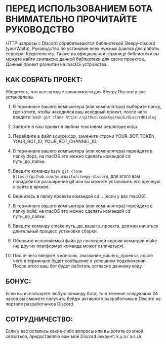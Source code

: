 # ПЕРЕД ИСПОЛЬЗОВАНИЕМ БОТА ВНИМАТЕЛЬНО ПРОЧИТАЙТЕ РУКОВОДСТВО

HTTP-запросы с Discord обрабатываются библиотекой Sleepy-discord (yourWaifu). Руководство по установке всех нужных файлов для работы сервера: Requirements. Также на официальной странице библиотеки вы можете найти синтаксис данной библиотеки для своих проектов. Данный проект разчитан на macOS устройства.

## КАК СОБРАТЬ ПРОЕКТ:
Убедитесь, что все нужные зависимости для Sleepy Discord у вас установлены.

1. В терминале вашего компьютера (или компилятора) выберите папку, где хотите, чтобы находился ваш исходный проект, после чего введите: ```bash git clone https://github.com/Kyarasik/DiscordDialog```

2. Зайдите в ваш проект в любом текстовом редакторе кода.

3. Перейдите в файл source.cpp, замените строки YOUR_BOT_TOKEN, YOUR_BOT_ID, YOUR_BOT_CHANNEL_ID.

4. В терминале вашего компьютера (или компилятора) перейдите в папку deps, на macOS это можно сделать командой cd путь_до_папки.

5. Введите команду ```bash git clone https://github.com/yourWaifu/sleepy-discord```, для этого вам понадобится расширение git или вы можете установить его вручную с сайта в архиве.

6. Вернитесь в папку проекта командой cd .. (если у вас macOS).

7. В терминале вашего компьютера (или компилятора) перейдите в папку build, на macOS это можно сделать командой cd путь_до_папки.

8. Введите команду cmake путь_до_вашего_проекта, должен начаться длительный процесс установки сборки.

9. Обновите исполняемый файл до последней версии командой make (на других платформах команда может отличаться).

10. После чего введите в консоль ./название_вашего_проекта, после чего в терминале будет сообщение о успешном подключении. После этого ваш бот будет работать согласно данному коду.

## БОНУС:
Если вы используете любую команду бота, то в течение следующих 24 часов вы сможете получить бейдж активного разработчика в Discord на портале разработчиков Discord.

## СОТРУДНИЧЕСТВО:
Если у вас остались какие-либо вопросы или вы хотите со мной связаться, предоставляю вам мой Discord аккаунт: k.y.a.r.a.s.i.k.